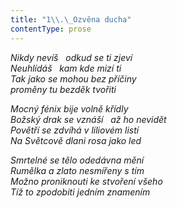 ```yaml
---
title: "1\\.\_Ozvěna ducha"
contentType: prose
---
```


_Nikdy nevíš   odkud se ti zjeví  
Neuhlídáš   kam kde mizí ti  
Tak jako se mohou bez příčiny  
proměny tu bezděk tvořiti_

  

_Mocný fénix bije volně křídly  
Božský drak se vznáší   až ho nevidět  
Povětří se zdvíhá v liliovém listí  
Na Světcově dlani rosa jako led_

  

_Smrtelné se tělo odedávna mění  
Rumělka a zlato nesmířeny s tím  
Možno proniknouti ke stvoření všeho  
Tíž to zpodobiti jedním znamením_
